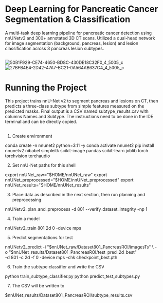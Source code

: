 

# Deep Learning for Pancreatic Cancer Segmentation & Classification 

A multi-task deep learning pipeline for pancreatic cancer detection using nnUNetv2 and 300+ annotated 3D CT scans. Utilized a dual-head network for image segmentation (background, pancreas, lesion) and lesion classification across 3 pancreas lesion subtypes.
##
![50B1F929-CE74-4650-BD8C-430DE18C32F0_4_5005_c](https://github.com/user-attachments/assets/32c4c467-e4c4-4252-8d61-b451135a278a)
![27BFB4E4-2D42-47A7-BC21-0A564AB637C4_4_5005_c](https://github.com/user-attachments/assets/37ebb116-589b-4f80-88a1-c0056b97c367)


##
# Running the Project 
This project trains nnU-Net v2 to segment pancreas and lesions on CT, then predicts a three-class subtype from simple features measured on the predicted masks. Final output is a CSV named subtype_results.csv with columns Names and Subtype. The instructions need to be done in the IDE terminal and can be directly copied. 
## 
1. Create environment
   
conda create -n nnunet2 python=3.11 -y
conda activate nnunet2
pip install nnunetv2 nibabel simpleitk scikit-image pandas scikit-learn joblib torch torchvision torchaudio

2. Set nnU-Net paths for this shell
   
export nnUNet_raw="$HOME/nnUNet_raw"
export nnUNet_preprocessed="$HOME/nnUNet_preprocessed"
export nnUNet_results="$HOME/nnUNet_results"

3. Place data as described in the next section, then run planning and preprocessing
   
nnUNetv2_plan_and_preprocess -d 801 --verify_dataset_integrity -np 1

4. Train a model
 
nnUNetv2_train 801 2d 0 -device mps

5. Predict segmentations for test

nnUNetv2_predict -i "$nnUNet_raw/Dataset801_PancreasROI/imagesTs" \
-o "$nnUNet_results/Dataset801_PancreasROI/test_pred_2d_best" \
-d 801 -c 2d -f 0 -device mps -chk checkpoint_best.pth

6. Train the subtype classifier and write the CSV

python train_subtype_classifier.py
python predict_test_subtypes.py

7. The CSV will be written to

$nnUNet_results/Dataset801_PancreasROI/subtype_results.csv

